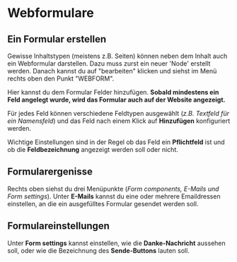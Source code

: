 
# Webformulare

## Ein Formular erstellen

Gewisse Inhaltstypen (meistens z.B. Seiten) können neben dem Inhalt auch ein Webformular darstellen. Dazu muss zurst ein neuer 'Node' erstellt werden. Danach kannst du auf "bearbeiten" klicken und siehst im Menü rechts oben den Punkt "WEBFORM".

Hier kannst du dem Formular Felder hinzufügen. **Sobald mindestens ein Feld angelegt wurde, wird das Formular auch auf der Website angezeigt.**

Für jedes Feld können verschiedene Feldtypen ausgewählt (*z.B. Textfeld für ein Namensfeld*) und das Feld nach einem Klick auf **Hinzufügen** konfiguriert werden.

Wichtige Einstellungen sind in der Regel ob das Feld ein **Pflichtfeld** ist und ob die **Feldbezeichnung** angezeigt werden soll oder nicht.

## Formularergenisse

Rechts oben siehst du drei Menüpunkte (*Form components, E-Mails und Form settings*). Unter **E-Mails** kannst du eine oder mehrere Emaildressen einstellen, an die ein ausgefülltes Formular gesendet werden soll.

## Formulareinstellungen

Unter **Form settings** kannst einstellen, wie die **Danke-Nachricht** aussehen soll, oder wie die Bezeichnung des **Sende-Buttons** lauten soll.
